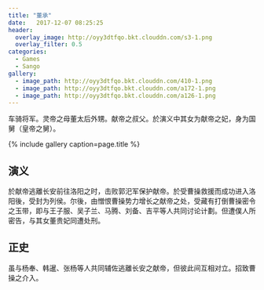 ```yaml
---
title: "董承"
date:   2017-12-07 08:25:25
header:
  overlay_image: http://oyy3dtfqo.bkt.clouddn.com/s3-1.png
  overlay_filter: 0.5
categories:
  - Games
  - Sango
gallery:
  - image_path: http://oyy3dtfqo.bkt.clouddn.com/410-1.png
  - image_path: http://oyy3dtfqo.bkt.clouddn.com/a172-1.png
  - image_path: http://oyy3dtfqo.bkt.clouddn.com/a126-1.png
---
```


车骑将军。灵帝之母董太后外甥。献帝之叔父。於演义中其女为献帝之妃，身为国舅（皇帝之舅）。

{% include gallery caption=page.title %}

## 演义

於献帝逃離长安前往洛阳之时，击败郭汜军保护献帝。於受曹操救援而成功进入洛阳後，受封为列侯。尔後，由憎恨曹操势力增长之献帝之处，受藏有打倒曹操密令之玉带，即与王子服、吴子兰、马腾、刘备、吉平等人共同讨论计劃。但遭僕人所密告，与其女董贵妃同遭处刑。

## 正史

虽与杨奉、韩暹、张杨等人共同辅佐逃離长安之献帝，但彼此间互相对立。招致曹操之介入。